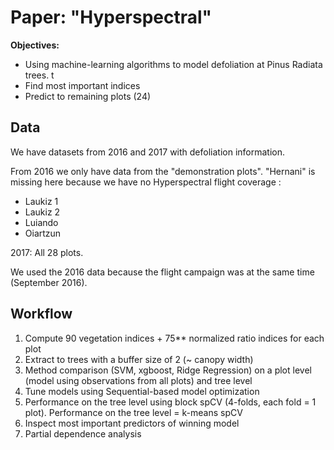 # Paper: "Hyperspectral"

**Objectives:** 

- Using machine-learning algorithms to model defoliation at Pinus Radiata trees.  t
- Find most important indices 
- Predict to remaining plots (24)

## Data

We have datasets from 2016 and 2017 with defoliation information.

From 2016 we only have data from the "demonstration plots". "Hernani" is missing here because we have no Hyperspectral flight coverage :

- Laukiz 1
- Laukiz 2
- Luiando
- Oiartzun

2017: All 28 plots.

We used the 2016 data because the flight campaign was at the same time (September 2016).
## Workflow

1. Compute 90 vegetation indices + 75** normalized ratio indices for each plot
2. Extract to trees with a buffer size of 2 (~ canopy width)
3. Method comparison (SVM, xgboost, Ridge Regression) on a plot level (model using observations from all plots) and tree level
4. Tune models using Sequential-based model optimization
5. Performance on the tree level using block spCV (4-folds, each fold = 1 plot). Performance on the tree level = k-means spCV
6. Inspect most important predictors of winning model
7. Partial dependence analysis